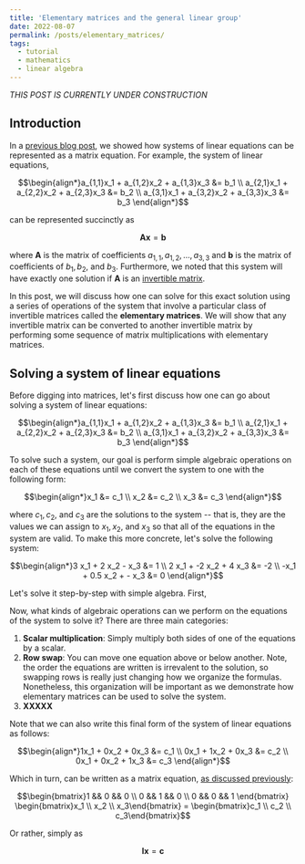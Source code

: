 ```yaml
---
title: 'Elementary matrices and the general linear group'
date: 2022-08-07
permalink: /posts/elementary_matrices/
tags:
  - tutorial
  - mathematics
  - linear algebra
---
```


_THIS POST IS CURRENTLY UNDER CONSTRUCTION_

Introduction
------------

In a [previous blog post](https://mbernste.github.io/posts/systems_linear_equations/), we showed how systems of linear equations can be represented as a matrix equation. For example, the system of linear equations,

$$\begin{align*}a_{1,1}x_1 + a_{1,2}x_2 + a_{1,3}x_3 &= b_1 \\ a_{2,1}x_1 + a_{2,2}x_2 + a_{2,3}x_3 &= b_2 \\ a_{3,1}x_1 + a_{3,2}x_2 + a_{3,3}x_3 &= b_3 \end{align*}$$

can be represented succinctly as

$$\boldsymbol{Ax} = \boldsymbol{b}$$

where $\boldsymbol{A}$ is the matrix of coefficients $a_{1,1}, a_{1,2}, \dots, a_{3,3}$ and $\boldsymbol{b}$ is the matrix of coefficients of $b_1, b_2,$ and $b_3$.  Furthermore, we noted that this system will have exactly one solution if $\boldsymbol{A}$ is an [invertible matrix](https://mbernste.github.io/posts/inverse_matrices/). 

In this post, we will discuss how one can solve for this exact solution using a series of operations of the system that involve a particular class of invertible matrices called the **elementary matrices**. We will show that any invertible matrix can be converted to another invertible matrix by performing some sequence of matrix multiplications with elementary matrices. 

Solving a system of linear equations
------------------------------------

Before digging into matrices, let's first discuss how one can go about solving a system of linear equations:

$$\begin{align*}a_{1,1}x_1 + a_{1,2}x_2 + a_{1,3}x_3 &= b_1 \\ a_{2,1}x_1 + a_{2,2}x_2 + a_{2,3}x_3 &= b_2 \\ a_{3,1}x_1 + a_{3,2}x_2 + a_{3,3}x_3 &= b_3 \end{align*}$$

To solve such a system, our goal is perform simple algebraic operations on each of these equations until we convert the system to one with the following form:

$$\begin{align*}x_1 &= c_1 \\ x_2 &= c_2 \\ x_3 &= c_3 \end{align*}$$

where $c_1, c_2$, and $c_3$ are the solutions to the system -- that is, they are the values we can assign to $x_1, x_2$, and $x_3$ so that all of the equations in the system are valid.  To make this more concrete, let's solve the following system:

$$\begin{align*}3 x_1 + 2 x_2 - x_3 &= 1 \\ 2 x_1 + -2 x_2 + 4 x_3 &= -2 \\ -x_1 + 0.5 x_2 + - x_3 &= 0 \end{align*}$$

Let's solve it step-by-step with simple algebra. First, 



Now, what kinds of algebraic operations can we perform on the equations of the system to solve it? There are three main categories:

1. **Scalar multiplication**: Simply multiply both sides of one of the equations by a scalar. 
2. **Row swap**: You can move one equation above or below another. Note, the order the equations are written is irrevalent to the solution, so swapping rows is really just changing how we organize the formulas. Nonetheless, this organization will be important as we demonstrate how elementary matrices can be used to solve the system.
3. **XXXXX**


Note that we can also write this final form of the system of linear equations as follows:

$$\begin{align*}1x_1 + 0x_2 + 0x_3 &= c_1 \\ 0x_1 + 1x_2 + 0x_3 &= c_2 \\ 0x_1 + 0x_2 + 1x_3 &= c_3 \end{align*}$$

Which in turn, can be written as a matrix equation, [as discussed previously](https://mbernste.github.io/posts/systems_linear_equations/):

$$\begin{bmatrix}1 && 0 && 0 \\ 0 && 1 && 0 \\ 0 && 0 && 1 \end{bmatrix}  \begin{bmatrix}x_1 \\ x_2 \\ x_3\end{bmatrix} = \begin{bmatrix}c_1 \\ c_2 \\ c_3\end{bmatrix}$$

Or rather, simply as 

$$\boldsymbol{Ix} = \boldsymbol{c}$$


